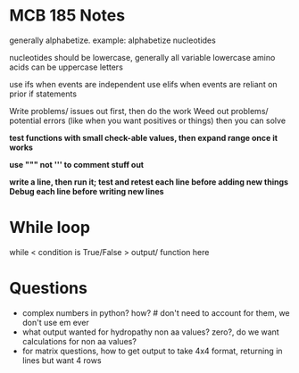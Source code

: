 MCB 185 Notes
====================

generally alphabetize. example: alphabetize nucleotides

nucleotides should be lowercase, generally all variable lowercase
amino acids can be uppercase letters

use ifs when events are independent 
use elifs when events are reliant on prior if statements

Write problems/ issues out first, then do the work
Weed out problems/ potential errors (like when you want positives or things)
then you can solve 

**test functions with small check-able values, then expand range once it works**

**use """ not ''' to comment stuff out**

**write a line, then run it; test and retest each line before adding new things**
**Debug each line before writing new lines**

# While loop
while < condition is True/False >
	output/ function here
	
# Questions
- complex numbers in python? how? # don't need to account for them, we don't use em ever
- what output wanted for hydropathy non aa values? zero?, do we want calculations for 
	non aa values?
- for matrix questions, how to get output to take 4x4 format,
	returning in lines but want 4 rows 